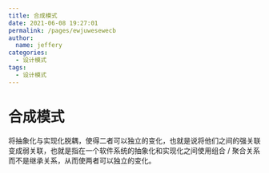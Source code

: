 ```yaml
---
title: 合成模式
date: 2021-06-08 19:27:01
permalink: /pages/ewjuwesewecb
author: 
  name: jeffery
categories: 
  - 设计模式
tags: 
  - 设计模式
---
```


# 合成模式

将抽象化与实现化脱耦，使得二者可以独立的变化，也就是说将他们之间的强关联变成弱关联，也就是指在一个软件系统的抽象化和实现化之间使用组合 / 聚合关系而不是继承关系，从而使两者可以独立的变化。
